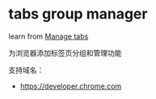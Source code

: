 # tabs group manager

learn from [Manage tabs](https://developer.chrome.com/docs/extensions/get-started/tutorial/popup-tabs-manager)

为浏览器添加标签页分组和管理功能

支持域名：
+ https://developer.chrome.com

